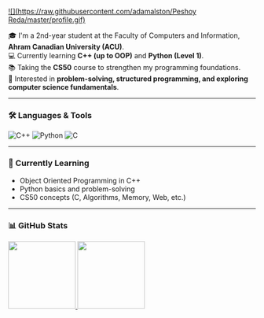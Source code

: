 [![](https://raw.githubusercontent.com/adamalston/Peshoy Reda/master/profile.gif)](https://www.adamalston.com/)<!-- If you want the template for my gif, email me! -->

🎓 I'm a 2nd-year student at the Faculty of Computers and Information, **Ahram Canadian University (ACU)**.  
💻 Currently learning **C++ (up to OOP)** and **Python (Level 1)**.  
📚 Taking the **CS50** course to strengthen my programming foundations.  
🚀 Interested in **problem-solving, structured programming, and exploring computer science fundamentals**.  

---

### 🛠 Languages & Tools
![C++](https://img.shields.io/badge/-C++-000?&logo=c%2b%2b&logoColor=00599C)
![Python](https://img.shields.io/badge/-Python-000?&logo=Python)
![C](https://img.shields.io/badge/-C-000?&logo=C)

---

### 🌱 Currently Learning
- Object Oriented Programming in C++
- Python basics and problem-solving
- CS50 concepts (C, Algorithms, Memory, Web, etc.)

---

### 📊 GitHub Stats
<a href="https://github.com/YOUR_GITHUB_USERNAME">
  <img height="137px" src="https://github-readme-stats.vercel.app/api?username=YOUR_GITHUB_USERNAME&hide_title=true&hide_border=true&show_icons=true&include_all_commits=true&count_private=true&line_height=21&theme=graywhite" />
  <img height="137px" src="https://github-readme-stats.vercel.app/api/top-langs/?username=YOUR_GITHUB_USERNAME&hide_title=true&hide_border=true&layout=compact&langs_count=6&theme=graywhite" />
</a>

